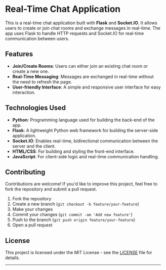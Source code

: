 # Real-Time Chat Application

This is a real-time chat application built with **Flask** and **Socket.IO**. It allows users to create or join chat rooms and exchange messages in real-time. The app uses Flask to handle HTTP requests and Socket.IO for real-time communication between users.

## Features

- **Join/Create Rooms**: Users can either join an existing chat room or create a new one.
- **Real-Time Messaging**: Messages are exchanged in real-time without the need to refresh the page.
- **User-friendly Interface**: A simple and responsive user interface for easy interaction.

## Technologies Used

- **Python**: Programming language used for building the back-end of the app.
- **Flask**: A lightweight Python web framework for building the server-side application.
- **Socket.IO**: Enables real-time, bidirectional communication between the server and the client.
- **HTML/CSS**: For building and styling the front-end interface.
- **JavaScript**: For client-side logic and real-time communication handling.


## Contributing

Contributions are welcome! If you'd like to improve this project, feel free to fork the repository and submit a pull request.

1. Fork the repository
2. Create a new branch (`git checkout -b feature/your-feature`)
3. Make your changes
4. Commit your changes (`git commit -am 'Add new feature'`)
5. Push to the branch (`git push origin feature/your-feature`)
6. Open a pull request

## License

This project is licensed under the MIT License - see the [LICENSE](LICENSE) file for details.

---
